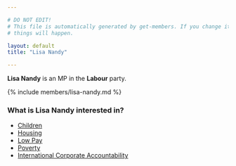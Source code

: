 ```yaml
---

# DO NOT EDIT!
# This file is automatically generated by get-members. If you change it, bad
# things will happen.

layout: default
title: "Lisa Nandy"

---
```


**Lisa Nandy** is an MP in the **Labour** party.

{% include members/lisa-nandy.md %}

### What is Lisa Nandy interested in?


* [Children](/interests/children.html)
* [Housing](/interests/housing.html)
* [Low Pay](/interests/low-pay.html)
* [Poverty](/interests/poverty.html)
* [International Corporate Accountability](/interests/international-corporate-accountability.html)
